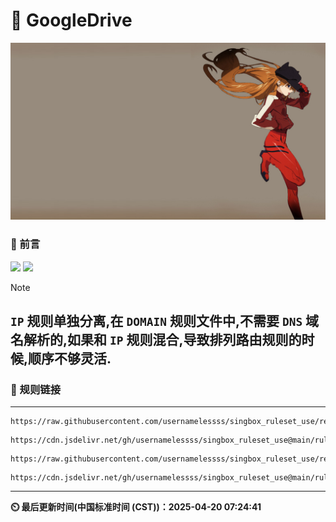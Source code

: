 
# 🧸 GoogleDrive
![](https://raw.githubusercontent.com/usernamelessss/picture-bed/main/images/202504042256831.jpg)
### 📣 前言
![](https://shields.io/badge/-移除重复规则-ff69b4) ![](https://shields.io/badge/-IP&nbsp;规则单独存放不与&nbsp;DOMAIN&nbsp;等混合-green)
> [!NOTE]
**`IP` 规则单独分离,在 `DOMAIN` 规则文件中,不需要 `DNS` 域名解析的,如果和 `IP` 规则混合,导致排列路由规则的时候,顺序不够灵活.**
---

###  🔗 规则链接
---

```url
https://raw.githubusercontent.com/usernamelessss/singbox_ruleset_use/refs/heads/main/rule/GoogleDrive/GoogleDrive_No_IP.json
```

```url
https://cdn.jsdelivr.net/gh/usernamelessss/singbox_ruleset_use@main/rule/GoogleDrive/GoogleDrive_No_IP.json
```

```url
https://raw.githubusercontent.com/usernamelessss/singbox_ruleset_use/refs/heads/main/rule/GoogleDrive/GoogleDrive_No_IP.srs
```

```url
https://cdn.jsdelivr.net/gh/usernamelessss/singbox_ruleset_use@main/rule/GoogleDrive/GoogleDrive_No_IP.srs
```

---
**⏲️ 最后更新时间(中国标准时间 (CST))：2025-04-20 07:24:41**